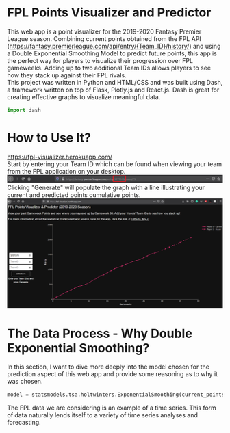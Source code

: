 # FPL Points Visualizer and Predictor
This web app is a point visualizer for the 2019-2020 Fantasy Premier League season. Combining current points obtained from the FPL API (https://fantasy.premierleague.com/api/entry/{Team_ID}/history/) and using a Double Exponential Smoothing Model to predict future points, this app is the perfect way for players to visualize their progression over FPL gameweeks. Adding up to two additional Team IDs allows players to see how they stack up against their FPL rivals. \
This project was written in Python and HTML/CSS and was built using Dash, a framework written on top of Flask, Plotly.js and React.js. Dash is great for creating effective graphs to visualize meaningful data.
``` python
import dash
```
# How to Use It?
https://fpl-visualizer.herokuapp.com/ \
Start by entering your Team ID which can be found when viewing your team from the FPL application on your desktop.
![Link](/images/link.png)
Clicking "Generate" will populate the graph with a line illustrating your current and predicted points cumulative points.
![Example](/images/example.png)
# The Data Process - Why Double Exponential Smoothing?
In this section, I want to dive more deeply into the model chosen for the prediction aspect of this web app and provide some reasoning as to why it was chosen. 
``` python
model = statsmodels.tsa.holtwinters.ExponentialSmoothing(current_points, 'add', False, None)
```
The FPL data we are considering is an example of a time series. This form of data naturally lends itself to a variety of time series analyses and forecasting. 
